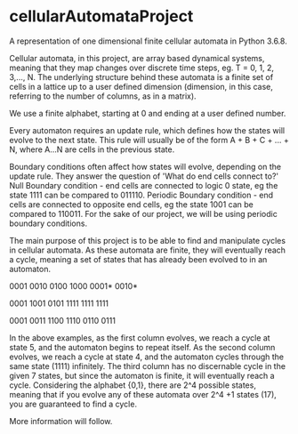 # cellularAutomataProject

A representation of one dimensional finite cellular automata in Python 3.6.8.

Cellular automata, in this project, are array based dynamical systems, meaning that they map changes over discrete time steps, eg. T = 0, 1, 2, 3,..., N. The underlying structure behind these automata is a finite set of cells in a lattice up to a user defined dimension (dimension, in this case, referring to the number of columns, as in a matrix).

We use a finite alphabet, starting at 0 and ending at a user defined number.

Every automaton requires an update rule, which defines how the states will evolve to the next state. This rule will usually be of the form A + B + C + ... + N, where A...N are cells in the previous state.

Boundary conditions often affect how states will evolve, depending on the update rule. They answer the question of 'What do end cells connect to?'
  Null Boundary condition - end cells are connected to logic 0 state, eg the state 1111 can be compared to 011110.
  Periodic Boundary condition - end cells are connected to opposite end cells, eg the state 1001 can be compared to 110011.
For the sake of our project, we will be using periodic boundary conditions.

The main purpose of this project is to be able to find and manipulate cycles in cellular automata. As these automata are finite, they will eventually reach a cycle, meaning a set of states that has already been evolved to in an automaton.

  0001
  0010
  0100
  1000
  0001*
  0010*
  
  0001
  1001
  0101
  1111
  1111
  1111
  
  0001
  0011
  1100
  1110
  0110
  0111
  
In the above examples, as the first column evolves, we reach a cycle at state 5, and the automaton begins to repeat itself. As the second column evolves, we reach a cycle at state 4, and the automaton cycles through the same state (1111) infinitely. The third column has no discernable cycle in the given 7 states, but since the automaton is finite, it will eventually reach a cycle. Considering the alphabet {0,1}, there are 2^4 possible states, meaning that if you evolve any of these automata over 2^4 +1 states (17), you are guaranteed to find a cycle.


More information will follow.





